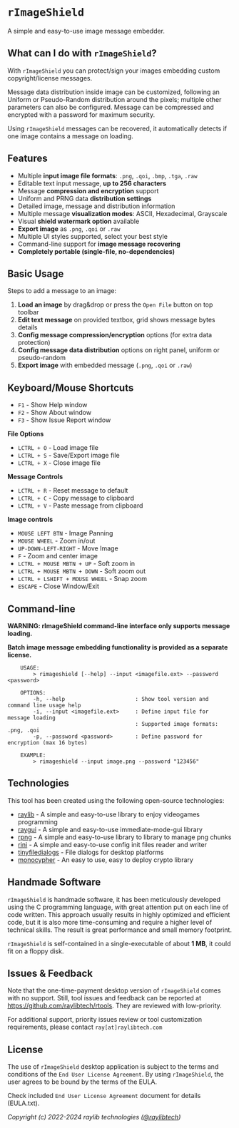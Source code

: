 # `rImageShield`

A simple and easy-to-use image message embedder. 

## What can I do with `rImageShield`?

With `rImageShield` you can protect/sign your images embedding custom copyright/license messages. 

Message data distribution inside image can be customized, following an Uniform or Pseudo-Random distribution around the pixels; multiple other parameters can also be configured. Message can be compressed and encrypted with a password for maximum security.

Using `rImageShield` messages can be recovered, it automatically detects if one image contains a message on loading.

## Features

 - Multiple **input image file formats**: `.png`, `.qoi`, `.bmp`, `.tga`, `.raw`
 - Editable text input message, **up to 256 characters**
 - Message **compression and encryption** support
 - Uniform and PRNG data **distribution settings**
 - Detailed image, message and distribution information
 - Multiple message **visualization modes**: ASCII, Hexadecimal, Grayscale
 - Visual **shield watermark option** available
 - **Export image** as `.png`, `.qoi` or `.raw`
 - Multiple UI styles supported, select your best style
 - Command-line support for **image message recovering**
 - **Completely portable (single-file, no-dependencies)**
 
## Basic Usage

Steps to add a message to an image:

1. **Load an image** by drag&drop or press the `Open File` button on top toolbar
2. **Edit text message** on provided textbox, grid shows message bytes details
3. **Config message compression/encryption** options (for extra data protection)
4. **Config message data distribution** options on right panel, uniform or pseudo-random
5. **Export image** with embedded message (`.png`, `.qoi` or `.raw`)

## Keyboard/Mouse Shortcuts

 - `F1` - Show Help window
 - `F2` - Show About window
 - `F3` - Show Issue Report window
 
**File Options**
 - `LCTRL + O` - Load image file
 - `LCTRL + S` - Save/Export image file
 - `LCTRL + X` - Close image file
    
**Message Controls**
 - `LCTRL + R` - Reset message to default
 - `LCTRL + C` - Copy message to clipboard
 - `LCTRL + V` - Paste message from clipboard
    
**Image controls**
 - `MOUSE LEFT BTN` - Image Panning
 - `MOUSE WHEEL` - Zoom in/out
 - `UP-DOWN-LEFT-RIGHT` - Move Image
 - `F` - Zoom and center image
 - `LCTRL + MOUSE MBTN + UP` - Soft zoom in
 - `LCTRL + MOUSE MBTN + DOWN` - Soft zoom out
 - `LCTRL + LSHIFT + MOUSE WHEEL` - Snap zoom
 - `ESCAPE` - Close Window/Exit
 
## Command-line

**WARNING: rImageShield command-line interface only supports message loading.**

**Batch image message embedding functionality is provided as a separate license.**

```
    USAGE:
        > rimageshield [--help] --input <imagefile.ext> --password <password>

    OPTIONS:
        -h, --help                      : Show tool version and command line usage help
        -i, --input <imagefile.ext>     : Define input file for message loading
                                        : Supported image formats: .png, .qoi
        -p, --password <password>       : Define password for encryption (max 16 bytes)

    EXAMPLE:
        > rimageshield --input image.png --password "123456"
```

## Technologies

This tool has been created using the following open-source technologies:

 - [raylib](https://github.com/raysan5/raylib) - A simple and easy-to-use library to enjoy videogames programming
 - [raygui](https://github.com/raysan5/raygui) - A simple and easy-to-use immediate-mode-gui library
 - [rpng](https://github.com/raysan5/rpng) - A simple and easy-to-use library to library to manage png chunks
 - [rini](https://github.com/raysan5/rini) - A simple and easy-to-use config init files reader and writer
 - [tinyfiledialogs](https://sourceforge.net/projects/tinyfiledialogs/) - File dialogs for desktop platforms
 - [monocypher](https://github.com/LoupVaillant/Monocypher) - An easy to use, easy to deploy crypto library

## Handmade Software

`rImageShield` is handmade software, it has been meticulously developed using the C programming language, with great attention put on each line of code written.
This approach usually results in highly optimized and efficient code, but it is also more time-consuming and require a higher level of technical skills.
The result is great performance and small memory footprint.

`rImageShield` is self-contained in a single-executable of about **1 MB**, it could fit on a floppy disk.

## Issues & Feedback

Note that the one-time-payment desktop version of `rImageShield` comes with no support. Still, tool issues and feedback can be reported at https://github.com/raylibtech/rtools. They are reviewed with low-priority.

For additional support, priority issues review or tool customization requirements, please contact `ray[at]raylibtech.com`

## License

The use of `rImageShield` desktop application is subject to the terms and conditions of the `End User License Agreement`.
By using `rImageShield`, the user agrees to be bound by the terms of the EULA.

Check included `End User License Agreement` document for details (EULA.txt).

*Copyright (c) 2022-2024 raylib technologies ([@raylibtech](https://github.com/raylibtech))*
